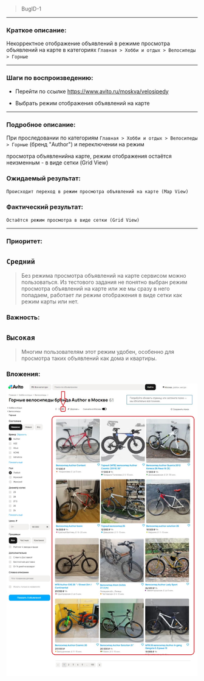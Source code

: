 >BugID-1
___
### Краткое описание:

Некорректное отображение объявлений 
в режиме просмотра объявлений на карте в категориях 
`Главная > Хобби и отдых > Велосипеды > Горные`
___
### Шаги по воспроизведению:

+ Перейти по ссылке https://www.avito.ru/moskva/velosipedy

+ Выбрать режим отображения объявлений на карте
___
### Подробное описание:

При проследовании по категориям `Главная > Хобби и отдых > Велосипеды > Горные` (бренд "Author")
 и переключении на режим 
 
 просмотра объявленийна карте,
 режим отображения остаётся неизменным - в виде сетки (Grid View)

### Ожидаемый результат:

    Происходит переход в режим просмотра объявлений на карте (Map View)

### Фактический результат:

    Остаётся режим просмотра в виде сетки (Grid View)
___
        
### Приоритет:

## `Средний`
>Без режима просмотра объявлений на карте сервисом можно пользоваться. 
Из тестового задания не понятно выбран режим просмотра объявлений на карте или же мы сразу в него попадаем, работает ли режим отображения в виде сетки как режим карты или нет. 

### Важность:

## `Высокая`
>Многим пользователям этот режим удобен, особенно для просмотра таких объявлений как дома и квартиры.

### Вложения:

![Header](https://github.com/GitHoms/Avito-Internship-assignments-2025/blob/main/Assets/Task%231-bugID%231.jpg?raw=true)
